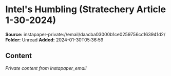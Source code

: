 # Intel's Humbling (Stratechery Article 1-30-2024)

**Source:** instapaper-private://email/daacba03000b1ce0259756cc163941d2/
**Folder:** Unread
**Added:** 2024-01-30T05:36:59




## Content
*Private content from instapaper_email*
